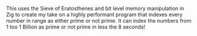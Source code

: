 This uses the Sieve of Eratosthenes and bit level memory manipulation in Zig to create my take on a highly performant program that indexes every number in range as either prime or not prime. It can index the numbers from 1 too 1 Billion as prime or not prime in less the 8 seconds!
